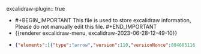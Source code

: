 excalidraw-plugin:: true

- #+BEGIN_IMPORTANT
  This file is used to store excalidraw information, Please do not manually edit this file.
  #+END_IMPORTANT
- {{renderer excalidraw-menu, excalidraw-2023-06-28-12-49-10}}
- ```json
  {"elements":[{"type":"arrow","version":110,"versionNonce":804685116,"isDeleted":false,"id":"8ban2FPAdfbG5ZY-E3tRu","fillStyle":"hachure","strokeWidth":1,"strokeStyle":"solid","roughness":1,"opacity":100,"angle":0,"x":717.4193796083704,"y":608.4468994140625,"strokeColor":"#000000","backgroundColor":"transparent","width":0,"height":242.14688110351562,"seed":1958303001,"groupIds":[],"frameId":null,"roundness":{"type":2},"boundElements":[],"updated":1693399136686,"link":null,"locked":false,"startBinding":null,"endBinding":null,"lastCommittedPoint":null,"startArrowhead":null,"endArrowhead":"arrow","points":[[0,0],[0,-242.14688110351562]]},{"type":"arrow","version":51,"versionNonce":1364598076,"isDeleted":false,"id":"fwqHw7LU-gbNFyDCJX_dD","fillStyle":"hachure","strokeWidth":1,"strokeStyle":"solid","roughness":1,"opacity":100,"angle":0,"x":691.7740549013391,"y":502.50692328595557,"strokeColor":"#000000","backgroundColor":"transparent","width":296.0625,"height":0,"seed":1688246007,"groupIds":[],"frameId":null,"roundness":{"type":2},"boundElements":[],"updated":1693399092438,"link":null,"locked":false,"startBinding":null,"endBinding":null,"lastCommittedPoint":null,"startArrowhead":null,"endArrowhead":"arrow","points":[[0,0],[296.0625,0]]},{"type":"line","version":129,"versionNonce":575818756,"isDeleted":false,"id":"M15sjThvgk9ALArfuzJDg","fillStyle":"hachure","strokeWidth":1,"strokeStyle":"solid","roughness":1,"opacity":100,"angle":0,"x":719.0521921083704,"y":503.6694293894712,"strokeColor":"#6741d9","backgroundColor":"transparent","width":133.1484375,"height":86.7515869140625,"seed":1355371735,"groupIds":["Y5S2dliqQxNSBnfiDBsd2"],"frameId":null,"roundness":{"type":2},"boundElements":[],"updated":1693399147480,"link":null,"locked":false,"startBinding":null,"endBinding":null,"lastCommittedPoint":null,"startArrowhead":null,"endArrowhead":null,"points":[[0,0],[133.1484375,-86.7515869140625]]},{"type":"line","version":80,"versionNonce":466314812,"isDeleted":false,"id":"cbVMeWfk0QjD1tuL37339","fillStyle":"hachure","strokeWidth":1,"strokeStyle":"solid","roughness":1,"opacity":100,"angle":0,"x":853.6677926943079,"y":414.73348578595557,"strokeColor":"#000000","backgroundColor":"transparent","width":0,"height":88.76248168945312,"seed":1444743385,"groupIds":["Y5S2dliqQxNSBnfiDBsd2"],"frameId":null,"roundness":{"type":2},"boundElements":[],"updated":1693399147480,"link":null,"locked":false,"startBinding":null,"endBinding":null,"lastCommittedPoint":null,"startArrowhead":null,"endArrowhead":null,"points":[[0,0],[0,88.76248168945312]]},{"type":"ellipse","version":103,"versionNonce":1706175364,"isDeleted":false,"id":"3Aia8I_MVFNrXkQHz-uG-","fillStyle":"solid","strokeWidth":1,"strokeStyle":"solid","roughness":1,"opacity":100,"angle":0,"x":847.2694162294641,"y":407.53350409650244,"strokeColor":"#000000","backgroundColor":"#000000","width":15.52496337890625,"height":14.4375,"seed":1160846551,"groupIds":["Y5S2dliqQxNSBnfiDBsd2"],"frameId":null,"roundness":{"type":2},"boundElements":[],"updated":1693399147480,"link":null,"locked":false},{"type":"text","version":194,"versionNonce":1814363708,"isDeleted":true,"id":"opwGwTxmsqMouZ5GN-53F","fillStyle":"solid","strokeWidth":1,"strokeStyle":"solid","roughness":1,"opacity":100,"angle":0,"x":880.4084543154016,"y":384.6835102000181,"strokeColor":"#6741d9","backgroundColor":"#000000","width":18,"height":41.4,"seed":1686962391,"groupIds":[],"frameId":null,"roundness":null,"boundElements":[],"updated":1693399092439,"link":null,"locked":false,"fontSize":36,"fontFamily":2,"text":"z","textAlign":"left","verticalAlign":"top","containerId":null,"originalText":"z","lineHeight":1.15,"baseline":33},{"type":"text","version":35,"versionNonce":324932484,"isDeleted":true,"id":"pIIB2AM8pWNYa1HuAjmjM","fillStyle":"solid","strokeWidth":1,"strokeStyle":"solid","roughness":1,"opacity":100,"angle":0,"x":783.6162179872766,"y":510.5460163035337,"strokeColor":"#000000","backgroundColor":"#000000","width":11.239990234375,"height":25,"seed":1024442585,"groupIds":[],"frameId":null,"roundness":null,"boundElements":[],"updated":1693399092439,"link":null,"locked":false,"fontSize":20,"fontFamily":1,"text":"x","textAlign":"left","verticalAlign":"top","containerId":null,"originalText":"x","lineHeight":1.25,"baseline":17},{"type":"text","version":25,"versionNonce":1742853820,"isDeleted":true,"id":"HqcwWhDE7eJCKNEtFE33V","fillStyle":"solid","strokeWidth":1,"strokeStyle":"solid","roughness":1,"opacity":100,"angle":0,"x":834.7849801943079,"y":450.4944110789243,"strokeColor":"#000000","backgroundColor":"#000000","width":9.379989624023438,"height":25,"seed":416508887,"groupIds":[],"frameId":null,"roundness":null,"boundElements":[],"updated":1693399092439,"link":null,"locked":false,"fontSize":20,"fontFamily":1,"text":"y","textAlign":"left","verticalAlign":"top","containerId":null,"originalText":"y","lineHeight":1.25,"baseline":17},{"type":"line","version":59,"versionNonce":1624834820,"isDeleted":true,"id":"4puh1dycKIyFXg3QLHgiH","fillStyle":"hachure","strokeWidth":1,"strokeStyle":"solid","roughness":1,"opacity":100,"angle":0,"x":852.4473574789204,"y":504.50517381438976,"strokeColor":"#000000","backgroundColor":"transparent","width":0,"height":88.76248168945312,"seed":1444743385,"groupIds":[],"frameId":null,"roundness":{"type":2},"boundElements":[],"updated":1693399092439,"link":null,"locked":false,"startBinding":null,"endBinding":null,"lastCommittedPoint":null,"startArrowhead":null,"endArrowhead":null,"points":[[0,0],[0,88.76248168945312]]},{"type":"line","version":97,"versionNonce":2003803964,"isDeleted":true,"id":"RzdK5R3V3QWErVnEq40nB","fillStyle":"hachure","strokeWidth":1,"strokeStyle":"dashed","roughness":1,"opacity":100,"angle":0,"x":768.6768665093929,"y":478.51234960965814,"strokeColor":"#000000","backgroundColor":"transparent","width":133.1484375,"height":86.7515869140625,"seed":1355371735,"groupIds":[],"frameId":null,"roundness":{"type":2},"boundElements":[],"updated":1693399092439,"link":null,"locked":false,"startBinding":null,"endBinding":null,"lastCommittedPoint":null,"startArrowhead":null,"endArrowhead":null,"points":[[0,0],[133.1484375,-86.7515869140625]]},{"type":"line","version":97,"versionNonce":810156676,"isDeleted":true,"id":"tz7fwLcIxeQkLZtfOPYDR","fillStyle":"hachure","strokeWidth":1,"strokeStyle":"dashed","roughness":1,"opacity":100,"angle":0,"x":650.6768665093929,"y":545.5123496096581,"strokeColor":"#000000","backgroundColor":"transparent","width":133.1484375,"height":86.7515869140625,"seed":1355371735,"groupIds":[],"frameId":null,"roundness":{"type":2},"boundElements":[],"updated":1693399092439,"link":null,"locked":false,"startBinding":null,"endBinding":null,"lastCommittedPoint":null,"startArrowhead":null,"endArrowhead":null,"points":[[0,0],[133.1484375,-86.7515869140625]]},{"type":"line","version":221,"versionNonce":1395677116,"isDeleted":true,"id":"3uFYBK9WsS9g4JAOHUn8D","fillStyle":"hachure","strokeWidth":1,"strokeStyle":"solid","roughness":1,"opacity":100,"angle":0,"x":716.6768665093929,"y":507.51234960965814,"strokeColor":"#e03131","backgroundColor":"transparent","width":134.06054455763604,"height":77.39989148805898,"seed":1355371735,"groupIds":[],"frameId":null,"roundness":{"type":2},"boundElements":[],"updated":1693399092439,"link":null,"locked":false,"startBinding":null,"endBinding":null,"lastCommittedPoint":null,"startArrowhead":null,"endArrowhead":null,"points":[[0,0],[134.06054455763604,77.39989148805898]]},{"type":"ellipse","version":83,"versionNonce":1752644100,"isDeleted":true,"id":"q4KZkeV8CoPbbMU3iXQIt","fillStyle":"solid","strokeWidth":1,"strokeStyle":"solid","roughness":1,"opacity":100,"angle":0,"x":844.315643310547,"y":583.6749877929688,"strokeColor":"#000000","backgroundColor":"#000000","width":15.52496337890625,"height":14.4375,"seed":1160846551,"groupIds":[],"frameId":null,"roundness":{"type":2},"boundElements":[],"updated":1693399113596,"link":null,"locked":false},{"type":"text","version":37,"versionNonce":1464205372,"isDeleted":true,"id":"YL1RCxOv5OW2OdjQ8kGki","fillStyle":"hachure","strokeWidth":1,"strokeStyle":"solid","roughness":1,"opacity":100,"angle":0,"x":875.1140747070312,"y":577.6906127929688,"strokeColor":"#e03131","backgroundColor":"transparent","width":15.978515625,"height":45,"seed":485130243,"groupIds":[],"frameId":null,"roundness":null,"boundElements":[],"updated":1693399092439,"link":null,"locked":false,"fontSize":36,"fontFamily":1,"text":"z̄","textAlign":"left","verticalAlign":"top","containerId":null,"originalText":"z̄","lineHeight":1.25,"baseline":32},{"type":"text","version":6,"versionNonce":675688836,"isDeleted":true,"id":"IwhRhfi4-yzDvDgyNu9g8","fillStyle":"hachure","strokeWidth":1,"strokeStyle":"solid","roughness":1,"opacity":100,"angle":0,"x":883,"y":606,"strokeColor":"#000000","backgroundColor":"transparent","width":18,"height":41.4,"seed":1204612835,"groupIds":[],"frameId":null,"roundness":null,"boundElements":[],"updated":1693399092439,"link":null,"locked":false,"fontSize":36,"fontFamily":2,"text":"z̄","textAlign":"left","verticalAlign":"top","containerId":null,"originalText":"z̄","lineHeight":1.15,"baseline":33},{"type":"text","version":34,"versionNonce":194156732,"isDeleted":true,"id":"NBE4y_G9rgPLGVEHXdknS","fillStyle":"solid","strokeWidth":1,"strokeStyle":"solid","roughness":1,"opacity":100,"angle":0,"x":827.3100051879884,"y":519.5,"strokeColor":"#000000","backgroundColor":"#000000","width":17.5999755859375,"height":25,"seed":416508887,"groupIds":[],"frameId":null,"roundness":null,"boundElements":[],"updated":1693399092440,"link":null,"locked":false,"fontSize":20,"fontFamily":1,"text":"-y","textAlign":"left","verticalAlign":"top","containerId":null,"originalText":"-y","lineHeight":1.25,"baseline":17},{"type":"text","version":39,"versionNonce":520970500,"isDeleted":false,"id":"ZODSH3RbWTL4Nap-ds6bY","fillStyle":"solid","strokeWidth":1,"strokeStyle":"solid","roughness":1,"opacity":100,"angle":0,"x":874.3800048828126,"y":394.64529418945307,"strokeColor":"#9c36b5","backgroundColor":"#000000","width":11.439987182617188,"height":25,"seed":1184146876,"groupIds":[],"frameId":null,"roundness":null,"boundElements":[],"updated":1693399092440,"link":null,"locked":false,"fontSize":20,"fontFamily":1,"text":"z","textAlign":"left","verticalAlign":"top","containerId":null,"originalText":"z","lineHeight":1.25,"baseline":17},{"type":"text","version":39,"versionNonce":733487420,"isDeleted":false,"id":"f7YE72Gg4AfFhDJdNmcjt","fillStyle":"solid","strokeWidth":1,"strokeStyle":"solid","roughness":1,"opacity":100,"angle":0,"x":872.2346801757814,"y":589.5,"strokeColor":"#e03131","backgroundColor":"#000000","width":11.439987182617188,"height":25,"seed":986940292,"groupIds":[],"frameId":null,"roundness":null,"boundElements":[],"updated":1693399092440,"link":null,"locked":false,"fontSize":20,"fontFamily":1,"text":"z","textAlign":"left","verticalAlign":"top","containerId":null,"originalText":"z","lineHeight":1.25,"baseline":17},{"id":"jwG0d7-h_sHy4sE1QzT9q","type":"line","x":873.135986328125,"y":592.776611328125,"width":11.4046630859375,"height":0,"angle":0,"strokeColor":"#e03131","backgroundColor":"transparent","fillStyle":"hachure","strokeWidth":1,"strokeStyle":"solid","roughness":1,"opacity":100,"groupIds":[],"frameId":null,"roundness":{"type":2},"seed":1109125820,"version":12,"versionNonce":608346244,"isDeleted":false,"boundElements":null,"updated":1693399092440,"link":null,"locked":false,"points":[[0,0],[11.4046630859375,0]],"lastCommittedPoint":null,"startBinding":null,"endBinding":null,"startArrowhead":null,"endArrowhead":null},{"id":"HdZn3jUhe9Kh-_xKdXZJs","type":"text","x":854.0887418363453,"y":419.709387957432,"width":10,"height":25,"angle":0,"strokeColor":"#e03131","backgroundColor":"transparent","fillStyle":"hachure","strokeWidth":1,"strokeStyle":"solid","roughness":1,"opacity":100,"groupIds":[],"frameId":null,"roundness":null,"seed":2011559228,"version":7,"versionNonce":790141372,"isDeleted":true,"boundElements":null,"updated":1693399092440,"link":null,"locked":false,"text":"","fontSize":20,"fontFamily":1,"textAlign":"center","verticalAlign":"middle","baseline":17,"containerId":"3Aia8I_MVFNrXkQHz-uG-","originalText":"","lineHeight":1.25},{"type":"text","version":35,"versionNonce":1604579332,"isDeleted":true,"id":"tI5XgsG1rnC_5PUAgDwKS","fillStyle":"solid","strokeWidth":1,"strokeStyle":"solid","roughness":1,"opacity":100,"angle":0,"x":811.3800048828126,"y":423.49999999999994,"strokeColor":"#000000","backgroundColor":"#000000","width":11.239990234375,"height":25,"seed":747892228,"groupIds":[],"frameId":null,"roundness":null,"boundElements":[],"updated":1693399092440,"link":null,"locked":false,"fontSize":20,"fontFamily":1,"text":"x","textAlign":"left","verticalAlign":"top","containerId":null,"originalText":"x","lineHeight":1.25,"baseline":17},{"type":"line","version":228,"versionNonce":1165508740,"isDeleted":false,"id":"DmUU1ANSdY3zcX29oEIV5","fillStyle":"hachure","strokeWidth":1,"strokeStyle":"solid","roughness":1,"opacity":100,"angle":0,"x":718.2209142862632,"y":503.7958496319875,"strokeColor":"#e03131","backgroundColor":"transparent","width":133.1484375000001,"height":86.75158691406257,"seed":1588568892,"groupIds":[],"frameId":null,"roundness":{"type":2},"boundElements":[],"updated":1693399129772,"link":null,"locked":false,"startBinding":null,"endBinding":null,"lastCommittedPoint":null,"startArrowhead":null,"endArrowhead":null,"points":[[0,0],[133.1484375000001,86.75158691406257]]},{"type":"line","version":178,"versionNonce":161413308,"isDeleted":false,"id":"Z0RNvgbroXPnxhlEv2_4D","fillStyle":"hachure","strokeWidth":1,"strokeStyle":"solid","roughness":1,"opacity":100,"angle":0,"x":852.8365148722007,"y":590.3453997850047,"strokeColor":"#000000","backgroundColor":"transparent","width":0,"height":88.76248168945321,"seed":1540348860,"groupIds":[],"frameId":null,"roundness":{"type":2},"boundElements":[],"updated":1693399126513,"link":null,"locked":false,"startBinding":null,"endBinding":null,"lastCommittedPoint":null,"startArrowhead":null,"endArrowhead":null,"points":[[0,0],[0,-88.76248168945321]]},{"type":"ellipse","version":201,"versionNonce":511115524,"isDeleted":false,"id":"wiAm8kBjtZOqbbQtzsPol","fillStyle":"solid","strokeWidth":1,"strokeStyle":"solid","roughness":1,"opacity":100,"angle":0,"x":846.438138407357,"y":583.6843899912295,"strokeColor":"#000000","backgroundColor":"#000000","width":15.524963378906264,"height":14.437500000000012,"seed":693437500,"groupIds":[],"frameId":null,"roundness":{"type":2},"boundElements":[],"updated":1693399126513,"link":null,"locked":false}],"files":{},"appState":{"gridSize":null,"viewBackgroundColor":"#ffffff00","zoom":{"value":1},"offsetTop":0,"offsetLeft":0,"scrollX":0,"scrollY":0,"viewModeEnabled":false,"zenModeEnabled":false}}
  ```